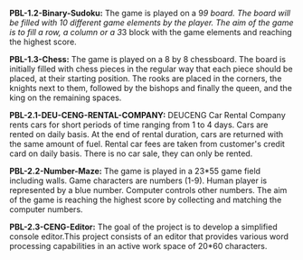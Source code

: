 **PBL-1.2-Binary-Sudoku:**
The game is played on a 9*9 board. The board will be filled with 10 different game elements by the player. The aim of the game is to fill a row, a column or a 3*3 block with the game elements and reaching the highest score.

**PBL-1.3-Chess:**
The game is played on a 8 by 8 chessboard. The board is initially filled with chess pieces in the regular way that each piece should be placed, at their starting position. The rooks are placed in the corners, the knights next to them, followed by the bishops and finally the queen, and the king on the remaining spaces.

**PBL-2.1-DEU-CENG-RENTAL-COMPANY:**
DEUCENG Car Rental Company rents cars for short periods of time ranging from 1 to 4 days. Cars are rented on daily basis. At the end of rental duration, cars are returned with the same amount of fuel. Rental car fees are taken from customer's credit card on daily basis. There is no car sale, they can only be rented.

**PBL-2.2-Number-Maze:**
The game is played in a 23*55 game field including walls. Game characters are numbers (1-9). Human player is represented by a blue number. Computer controls other numbers. The aim of the game is reaching the highest score by collecting and matching the computer numbers.

**PBL-2.3-CENG-Editor:**
The goal of the project is to develop a simplified console editor.This project consists of an editor that provides various word processing capabilities in an active work space of 20*60 characters.
